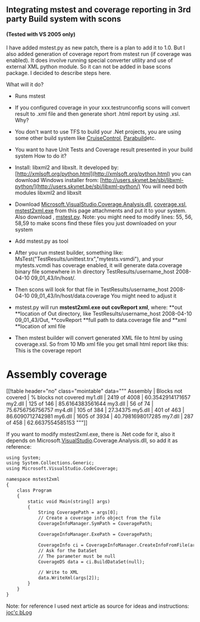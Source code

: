 

## Integrating mstest and coverage reporting in 3rd party Build system with scons


#### (Tested with VS 2005 only)

I have added mstest.py as new patch, there is a plan to add it to 1.0. But I also added generation of coverage report from mstest run (if coverage was enabled). It does involve running special converter utility and use of external XML python module. So it can not be added in base scons package. I decided to describe steps here. 

What will it do? 

* Runs mstest 
* If you configured coverage in your xxx.testrunconfig scons will convert result to .xml file and then generate short .html report by using .xsl. 
Why? 

* You don't want to use TFS to build your .Net projects, you are using some other build system like [CruiseControl](CruiseControl), [Parabuild](http://www.viewtier.com/)etc. 
* You want to have Unit Tests and Coverage result presented in your build system 
How to do it? 

* Install: libxml2 and libxslt. It developed by: [http://xmlsoft.org/python.html](http://xmlsoft.org/python.html) you can download Windows installer from: [http://users.skynet.be/sbi/libxml-python/](http://users.skynet.be/sbi/libxml-python/)  You will need both modules libxml2 and libxslt 
* Download [Microsoft.VisualStudio.Coverage.Analysis.dll](Microsoft.VisualStudio.Coverage.Analysis.dll), [coverage.xsl](coverage.xsl), [mstest2xml.exe](mstest2xml.exe) from this page attachments and put it to your system. Also download , [mstest.py](mstest.py). Note: you might need to modify lines: 55, 56, 58,59 to make scons find these files you just downloaded on your system 
* Add mstest.py as tool 
* After you run mstest builder, something like: MsTest("TestResults/unittest.trx","mytests.vsmdi"), and your mytests.vcmdi has coverage enabled, it will generate data.coverage binary file somewhere in In directory  TestResults/username_host 2008-04-10 09_01_43/In/host/. 
* Then scons will look for that file in TestResults/username_host 2008-04-10 09_01_43/In/host/data.coverage  You might need to adjust it 
* mstest.py will run **mstest2xml.exe out covReport xml**, where: **out **location of Out directory, like  TestResults/username_host 2008-04-10 09_01_43/Out, **covReport **full path to data.coverage file and **xml **location of xml file 
* Then mstest builder will convert generated XML file to html by using coverage.xsl. So from 10 Mb xml file you get small html report like this: This is the coverage report 

# Assembly coverage
[[!table header="no" class="mointable" data="""
Assembly  | Blocks not covered  | % blocks not covered 
my1.dll  | 2419               of               4008  | 60.3542914171657 
my2.dll  | 125               of               146  | 85.6164383561644 
my3.dll  | 56               of               74  | 75.6756756756757 
my4.dll  | 105               of               384  | 27.34375 
my5.dll  | 401               of               463  | 86.6090712742981 
my6.dll  | 1605               of               3934  | 40.7981698017285 
my7.dll  | 287               of               458  | 62.6637554585153 
"""]]

If you want to modify mstest2xml.exe, there is .Net code for it, also it depends on Microsoft.[VisualStudio](VisualStudio).Coverage.Analysis.dll, so add it as reference: 


```txt
using System;
using System.Collections.Generic;
using Microsoft.VisualStudio.CodeCoverage;

namespace mstest2xml
{
    class Program
    {
        static void Main(string[] args)
        {
            String CoveragePath = args[0];
            // Create a coverage info object from the file
            CoverageInfoManager.SymPath = CoveragePath;

            CoverageInfoManager.ExePath = CoveragePath;

            CoverageInfo ci = CoverageInfoManager.CreateInfoFromFile(args[1]);
            // Ask for the DataSet
            // The parameter must be null
            CoverageDS data = ci.BuildDataSet(null);

            // Write to XML
            data.WriteXml(args[2]);
        }
    }
}
```
Note: for reference I used next article as source for ideas and instructions:  [joc'c bLog](http://blogs.msdn.com/ms_joc/articles/495996.aspx) 
